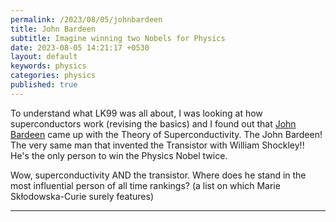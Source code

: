 ```yaml
---
permalink: /2023/08/05/johnbardeen
title: John Bardeen
subtitle: Imagine winning two Nobels for Physics
date: 2023-08-05 14:21:17 +0530
layout: default
keywords: physics
categories: physics
published: true
---
```


To understand what LK99 was all about, I was looking at how superconductors work (revising the basics) and I found out that [John Bardeen](https://en.wikipedia.org/wiki/John_Bardeen) came up with the Theory of Superconductivity. The John Bardeen! The very same man that invented the Transistor with William Shockley!! He's the only person to win the Physics Nobel twice.  
  
Wow, superconductivity AND the transistor. Where does he stand in the most influential person of all time rankings? (a list on which Marie Skłodowska-Curie surely features)

---
